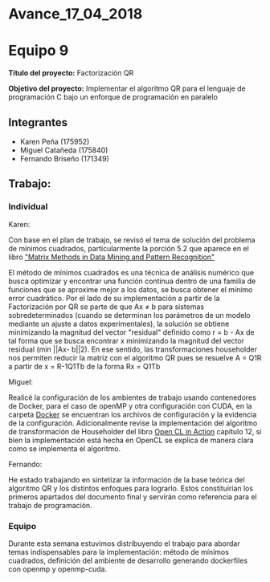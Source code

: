 # Avance_17_04_2018

Equipo 9 
=================================================
**Título del proyecto:** Factorización QR

**Objetivo del proyecto:** Implementar el algoritmo QR para el lenguaje de programación C bajo un enforque de programación en paralelo


Integrantes
---------------------------------------------------
+ Karen Peña (175952)
+ Miguel Catañeda (175840)
+ Fernando Briseño (171349)


## Trabajo:

### Individual

Karen: 

Con base en el plan de trabajo, se revisó el tema de solución del problema de mínimos cuadrados, particularmente la porción 5.2 que aparece en el libro ["Matrix Methods in Data Mining and Pattern Recognition"](https://drive.google.com/file/d/0BxMtevFKwTW_aDE2Tjg1Zk1FbTQ/view)  

El método de mínimos cuadrados es una técnica de análisis numérico que busca optimizar y encontrar una función continua dentro de una familia de funciones que se aproxime mejor a los datos, se busca obtener el mínimo error cuadrático.
Por el lado de su implementación a partir de la Factorización por QR se parte de que Ax ≠ b para sistemas sobredeterminados (cuando se determinan los parámetros de un modelo mediante un ajuste a datos
experimentales), la solución se obtiene minimizando la magnitud del vector "residual" definido como r = b - Ax
de tal forma que se busca encontrar x minimizando la magnitud del vector residual (min ||Ax- b||2).
En ese sentido, las transformaciones householder nos permiten reducir la matriz con el algoritmo QR pues se resuelve A = Q1R a partir de x = R-1Q1Tb de la forma Rx = Q1Tb 

Miguel: 

Realicé la configuración de los ambientes de trabajo usando contenedores de Docker, para el caso de openMP y otra configuración con CUDA, en la carpeta [Docker](docker) se encuentran los archivos de configuración y la evidencia de la configuración. Adicionalmente revise la implementación del algoritmo 
de transformación de Householder del libro [Open CL in Action](https://livebook.manning.com/#!/book/opencl-in-action/chapter-12/156) capítulo 12, si bien la implementación está hecha en OpenCL se explica de manera clara como se implementa el algoritmo. 



Fernando:

He estado trabajando en sintetizar la información de la base teórica del algoritmo QR y los distintos enfoques para lograrlo. Estos constituirían los primeros apartados del documento final y servirán como referencia para el trabajo de programación.


### Equipo

Durante esta semana estuvimos distribuyendo el trabajo para abordar temas indispensables para la implementación: método de mínimos cuadrados, definición del ambiente de desarrollo generando dockerfiles con openmp y openmp-cuda. 







